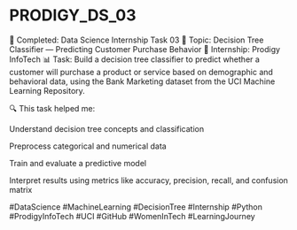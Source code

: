 # PRODIGY_DS_03
🎯 Completed: Data Science Internship Task 03
📌 Topic: Decision Tree Classifier — Predicting Customer Purchase Behavior
🏢 Internship: Prodigy InfoTech
📊 Task: Build a decision tree classifier to predict whether a customer will purchase a product or service based on demographic and behavioral data, using the Bank Marketing dataset from the UCI Machine Learning Repository.

🔍 This task helped me:

Understand decision tree concepts and classification

Preprocess categorical and numerical data

Train and evaluate a predictive model

Interpret results using metrics like accuracy, precision, recall, and confusion matrix

#DataScience #MachineLearning #DecisionTree #Internship #Python #ProdigyInfoTech #UCI #GitHub #WomenInTech #LearningJourney
